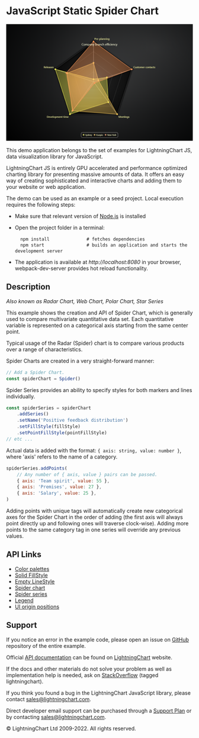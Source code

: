 # JavaScript Static Spider Chart

![JavaScript Static Spider Chart](spiderStatic-darkGold.png)

This demo application belongs to the set of examples for LightningChart JS, data visualization library for JavaScript.

LightningChart JS is entirely GPU accelerated and performance optimized charting library for presenting massive amounts of data. It offers an easy way of creating sophisticated and interactive charts and adding them to your website or web application.

The demo can be used as an example or a seed project. Local execution requires the following steps:

-   Make sure that relevant version of [Node.js](https://nodejs.org/en/download/) is installed
-   Open the project folder in a terminal:

          npm install              # fetches dependencies
          npm start                # builds an application and starts the development server

-   The application is available at _http://localhost:8080_ in your browser, webpack-dev-server provides hot reload functionality.


## Description

_Also known as Radar Chart, Web Chart, Polar Chart, Star Series_

This example shows the creation and API of Spider Chart, which is generally used to compare multivariate quantitative data set. Each quantitative variable is represented on a categorical axis starting from the same center point.

Typical usage of the Radar (Spider) chart is to compare various products over a range of characteristics.

Spider Charts are created in a very straight-forward manner:

```javascript
// Add a Spider Chart.
const spiderChart = Spider()
```

Spider Series provides an ability to specify styles for both markers and lines individually.

```javascript
const spiderSeries = spiderChart
    .addSeries()
    .setName('Positive feedback distribution')
    .setFillStyle(fillStyle)
    .setPointFillStyle(pointFillStyle)
// etc ...
```

Actual data is added with the format: `{ axis: string, value: number }`, where 'axis' refers to the name of a category.

```javascript
spiderSeries.addPoints(
    // Any number of { axis, value } pairs can be passed.
    { axis: 'Team spirit', value: 55 },
    { axis: 'Premises', value: 27 },
    { axis: 'Salary', value: 25 },
)
```

Adding points with unique tags will automatically create new categorical axes for the Spider Chart in the order of adding (the first axis will always point directly up and following ones will traverse clock-wise). Adding more points to the same category tag in one series will override any previous values.


## API Links

* [Color palettes]
* [Solid FillStyle]
* [Empty LineStyle]
* [Spider chart]
* [Spider series]
* [Legend]
* [UI origin positions]


## Support

If you notice an error in the example code, please open an issue on [GitHub][0] repository of the entire example.

Official [API documentation][1] can be found on [LightningChart][2] website.

If the docs and other materials do not solve your problem as well as implementation help is needed, ask on [StackOverflow][3] (tagged lightningchart).

If you think you found a bug in the LightningChart JavaScript library, please contact sales@lightningchart.com.

Direct developer email support can be purchased through a [Support Plan][4] or by contacting sales@lightningchart.com.

[0]: https://github.com/Arction/
[1]: https://lightningchart.com/lightningchart-js-api-documentation/
[2]: https://lightningchart.com
[3]: https://stackoverflow.com/questions/tagged/lightningchart
[4]: https://lightningchart.com/support-services/

© LightningChart Ltd 2009-2022. All rights reserved.


[Color palettes]: https://lightningchart.com/js-charts/api-documentation/v8.0.0/variables/ColorPalettes.html
[Solid FillStyle]: https://lightningchart.com/js-charts/api-documentation/v8.0.0/classes/SolidFill.html
[Empty LineStyle]: https://lightningchart.com/js-charts/api-documentation/v8.0.0/variables/emptyLine.html
[Spider chart]: https://lightningchart.com/js-charts/api-documentation/v8.0.0/classes/SpiderChart.html
[Spider series]: https://lightningchart.com/js-charts/api-documentation/v8.0.0/classes/SpiderSeries.html
[Legend]: https://lightningchart.com/js-charts/api-documentation/v8.0.0/classes/Legend.html
[UI origin positions]: https://lightningchart.com/js-charts/api-documentation/v8.0.0/variables/UIOrigins.html

